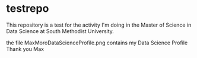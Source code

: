 # testrepo
This repository is a test for the activity I'm doing in the Master of Science in Data Science at South Methodist University.

the file MaxMoroDataScienceProfile.png contains my Data Science Profile
Thank you
Max
